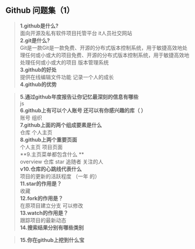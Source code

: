 
## Github 问题集（1）

>**1.github是什么?**  
面向开源及私有软件项目托管平台   it人员社交网站  
>**2.git是什么?**  
Git是一款Git是一款免费、开源的分布式版本控制系统，用于敏捷高效地处理任何或小或大的项目免费、开源的分布式版本控制系统，用于敏捷高效地处理任何或小或大的项目    版本管理系统   
>**3.github的好处**    
提供在线编辑文件功能        记录一个人的成长    
>**4.github的优势**  

>**5.通过github年度报告让你记忆最深刻的信息有哪些**    
js   
>**6.github上有可以个人账号 还可以有你感兴趣的库（ ）**  
账号     组织  
>**7.github上面的两个组成要素是什么**    
仓库   个人主页  
>**8.github上两个重要页面**     
个人主页  项目页面    
>**9.主页菜单都包含什么 **    
overview   仓库   star   追随者  关注的人  
>**v10.仓库的心跳线代表什么**    
项目的更新的活跃程度  （一年   的）  
>**11.star的作用是？**    
收藏  
>**12.fork的作用是？**    
在原项目建立分支    可以修改   
>**13.watch的作用是？**    
跟踪项目的最新动态       
>**14.搜索结果分别有哪些类别**   

>**15.你在github上挖到什么宝**       
